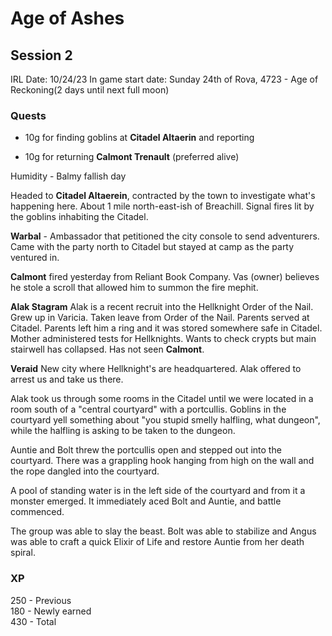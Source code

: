 # Age of Ashes

## Session 2
IRL Date: 10/24/23
In game start date: Sunday 24th of Rova, 4723 - Age of Reckoning(2 days until next full moon)

### Quests
* 10g for finding goblins at **Citadel Altaerin** and reporting

* 10g for returning **Calmont Trenault** (preferred alive)

Humidity - Balmy fallish day

Headed to **Citadel Altaerein**, contracted by the town to investigate what's happening here. About 1 mile north-east-ish of Breachill. Signal fires lit by the goblins inhabiting the Citadel. 

**Warbal** - Ambassador that petitioned the city console to send adventurers. Came with the party north to Citadel but stayed at camp as the party ventured in. 

**Calmont** fired yesterday from Reliant Book Company. Vas (owner) believes he stole a scroll that allowed him to summon the fire mephit.  

**Alak Stagram** 
Alak is a recent recruit into the Hellknight Order of the Nail. Grew up in Varicia. Taken leave from Order of the Nail. Parents served at Citadel. Parents left him a ring and it was stored somewhere safe in Citadel. Mother administered tests for Hellknights. Wants to check crypts but main stairwell has collapsed. Has not seen **Calmont**. 

**Veraid** 
New city where Hellknight's are headquartered. Alak offered to arrest us and take us there.  

Alak took us through some rooms in the Citadel until we were located in a room south of a "central courtyard" with a portcullis. Goblins in the courtyard yell something about "you stupid smelly halfling, what dungeon", while the halfling is asking to be taken to the dungeon.  

Auntie and Bolt threw the portcullis open and stepped out into the courtyard. There was a grappling hook hanging from high on the wall and the rope dangled into the courtyard. 

A pool of standing water is in the left side of the courtyard and from it a monster emerged. It immediately aced Bolt and Auntie, and battle commenced. 

The group was able to slay the beast. Bolt was able to stabilize and Angus was able to craft a quick Elixir of Life and restore Auntie from her death spiral. 


### XP
250 - Previous  
180 - Newly earned  
430 - Total  